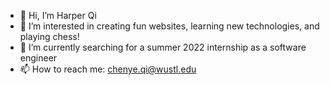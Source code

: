 - 👋 Hi, I’m Harper Qi
- 👀 I’m interested in creating fun websites, learning new technologies, and playing chess!
- 🌱 I’m currently searching for a summer 2022 internship as a software engineer
- 📫 How to reach me: chenye.qi@wustl.edu

<!---
Qichenye/Qichenye is a ✨ special ✨ repository because its `README.md` (this file) appears on your GitHub profile.
You can click the Preview link to take a look at your changes.
--->
